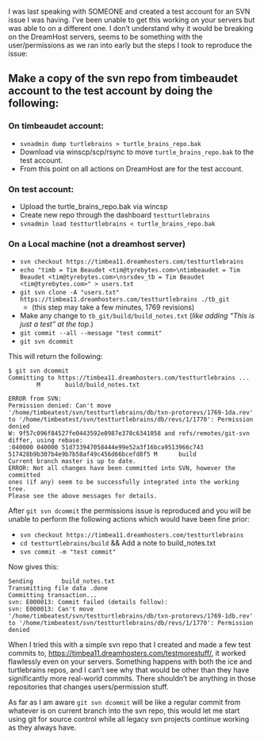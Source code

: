 I was last speaking with SOMEONE and created a test account for an SVN issue I was having. I’ve been unable to get this working on your servers but was able to on a different one. I don’t understand why it would be breaking on the DreamHost servers, seems to be something with the user/permissions as we ran into early but the steps I took to reproduce the issue:  

## Make a copy of the svn repo from timbeaudet account to the test account by doing the following:

### On timbeaudet account:
- `svnadmin dump turtlebrains > turtle_brains_repo.bak`
- Download via winscp/scp/rsync to move `turtle_brains_repo.bak` to the test account.
- From this point on all actions on DreamHost are for the test account.  

### On test account:
- Upload the turtle_brains_repo.bak via wincsp
- Create new repo through the dashboard `testturtlebrains`
- `svnadmin load testturtlebrains < turtle_brains_repo.bak`

### On a Local machine (not a dreamhost server)
- `svn checkout https://timbea11.dreamhosters.com/testturtlebrains`
- `echo "timb = Tim Beaudet <tim@tyrebytes.com>\ntimbeaudet = Tim Beaudet <tim@tyrebytes.com>\nsrsdev_tb = Tim Beaudet <tim@tyrebytes.com>" > users.txt`
- `git svn clone -A "users.txt" https://timbea11.dreamhosters.com/testturtlebrains ./tb_git`
    - (this step may take a few minutes, 1769 revisions)
- Make any change to `tb_git/build/build_notes.txt` (_like adding “This is just a test” at the top._)
- `git commit --all --message "test commit"`
- `git svn dcommit`

This will return the following:
```
$ git svn dcommit
Committing to https://timbea11.dreamhosters.com/testturtlebrains ...
        M       build/build_notes.txt

ERROR from SVN:
Permission denied: Can't move '/home/timbeatest/svn/testturtlebrains/db/txn-protorevs/1769-1da.rev' to '/home/timbeatest/svn/testturtlebrains/db/revs/1/1770': Permission denied
W: 9f57c096f84527fe0443592e0987e370c6341058 and refs/remotes/git-svn differ, using rebase:
:040000 040000 51d733947058444e99e52a3f16bca9513966c743 517428b9b307b4e9b7b58af49c456d66bcefd8f5 M      build
Current branch master is up to date.
ERROR: Not all changes have been committed into SVN, however the committed
ones (if any) seem to be successfully integrated into the working tree.
Please see the above messages for details.
```

After `git svn dcommit` the permissions issue is reproduced and you will be unable to perform the following actions which would have been fine prior:

- `svn checkout https://timbea11.dreamhosters.com/testturtlebrains`
- `cd testturtlebrains/build` && Add a note to build_notes.txt
- `svn commit -m "test commit"`

Now gives this:
```
Sending        build_notes.txt
Transmitting file data .done
Committing transaction...
svn: E000013: Commit failed (details follow):
svn: E000013: Can't move '/home/timbeatest/svn/testturtlebrains/db/txn-protorevs/1769-1db.rev' to '/home/timbeatest/svn/testturtlebrains/db/revs/1/1770': Permission denied
```

When I tried this with a simple svn repo that I created and made a few test commits to, https://timbea11.dreamhosters.com/testmorestuff/, it worked flawlessly even on your servers. Something happens with both the ice and turtlebrains repos, and I can’t see why that would be other than they have significantly more real-world commits. There shouldn’t be anything in those repositories that changes users/permission stuff.  

As far as I am aware `git svn dcommit` will be like a regular commit from whatever is on current branch into the svn repo, this would let me start using git for source control while all legacy svn projects continue working as they always have.
